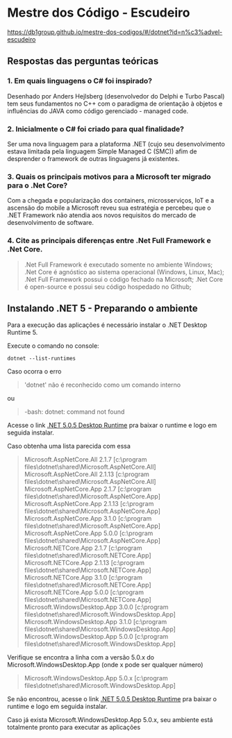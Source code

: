 # Mestre dos Código - Escudeiro
https://db1group.github.io/mestre-dos-codigos/#/dotnet?id=n%c3%advel-escudeiro

## Respostas das perguntas teóricas

### 1. Em quais linguagens o C# foi inspirado?
Desenhado por Anders Hejlsberg (desenvolvedor do Delphi e Turbo Pascal) tem seus fundamentos no C++ com o paradigma de orientação à objetos e influências do JAVA como código gerenciado - managed code.

### 2. Inicialmente o C# foi criado para qual finalidade?
Ser uma nova linguagem para a plataforma .NET (cujo seu desenvolvimento estava limitada pela linguagem Simple Managed C (SMC)) afim de desprender o framework de outras linguagens já existentes.

### 3. Quais os principais motivos para a Microsoft ter migrado para o .Net Core?
Com a chegada e popularização dos containers, microsserviços, IoT e a ascensão do mobile a Microsoft reveu sua estratégia e percebeu que o .NET Framework não atendia aos novos requisitos do mercado de desenvolvimento de software.

### 4. Cite as principais diferenças entre .Net Full Framework e .Net Core.
> .Net Full Framework é executado somente no ambiente Windows; .Net Core é agnóstico ao sistema operacional (Windows, Linux, Mac);<br>
> .Net Full Framework possui o código fechado na Microsoft; .Net Core é open-source e possui seu código hospedado no Github;<br>

## Instalando .NET 5 - Preparando o ambiente
Para a execução das aplicações é necessário instalar o .NET Desktop Runtime 5.

Execute o comando no console:
```
dotnet --list-runtimes
```

Caso ocorra o erro
> 'dotnet' não é reconhecido como um comando interno

ou 

> -bash: dotnet: command not found

Acesse o link [.NET 5.0.5 Desktop Runtime](https://dotnet.microsoft.com/download/dotnet/thank-you/runtime-desktop-5.0.5-windows-x64-installer) pra baixar o runtime e logo em seguida instalar.

Caso obtenha uma lista parecida com essa
>Microsoft.AspNetCore.All 2.1.7 \[c:\program files\dotnet\shared\Microsoft.AspNetCore.All]<br>
>Microsoft.AspNetCore.All 2.1.13 \[c:\program files\dotnet\shared\Microsoft.AspNetCore.All]<br>
>Microsoft.AspNetCore.App 2.1.7 \[c:\program files\dotnet\shared\Microsoft.AspNetCore.App]<br>
Microsoft.AspNetCore.App 2.1.13 \[c:\program files\dotnet\shared\Microsoft.AspNetCore.App]<br>
>Microsoft.AspNetCore.App 3.1.0 \[c:\program files\dotnet\shared\Microsoft.AspNetCore.App]<br>
>Microsoft.AspNetCore.App 5.0.0 \[c:\program files\dotnet\shared\Microsoft.AspNetCore.App]<br>
>Microsoft.NETCore.App 2.1.7 \[c:\program files\dotnet\shared\Microsoft.NETCore.App]<br>
>Microsoft.NETCore.App 2.1.13 \[c:\program files\dotnet\shared\Microsoft.NETCore.App]<br>
>Microsoft.NETCore.App 3.1.0 \[c:\program files\dotnet\shared\Microsoft.NETCore.App]<br>
>Microsoft.NETCore.App 5.0.0 \[c:\program files\dotnet\shared\Microsoft.NETCore.App]<br>
>Microsoft.WindowsDesktop.App 3.0.0 \[c:\program files\dotnet\shared\Microsoft.WindowsDesktop.App]<br>
>Microsoft.WindowsDesktop.App 3.1.0 \[c:\program files\dotnet\shared\Microsoft.WindowsDesktop.App]<br>
>Microsoft.WindowsDesktop.App 5.0.0 \[c:\program files\dotnet\shared\Microsoft.WindowsDesktop.App]<br>

Verifique se encontra a linha com a versão 5.0.x do Microsoft.WindowsDesktop.App (onde x pode ser qualquer número)
>Microsoft.WindowsDesktop.App 5.0.x \[c:\program files\dotnet\shared\Microsoft.WindowsDesktop.App]<br>

Se não encontrou, acesse o link [.NET 5.0.5 Desktop Runtime](https://dotnet.microsoft.com/download/dotnet/thank-you/runtime-desktop-5.0.5-windows-x64-installer) pra baixar o runtime e logo em seguida instalar.


Caso já exista Microsoft.WindowsDesktop.App 5.0.x, seu ambiente está totalmente pronto para executar as aplicações

